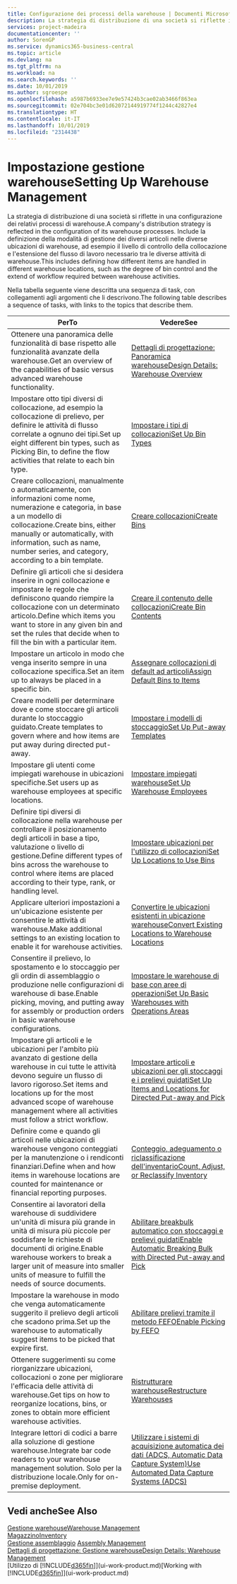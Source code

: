 ```yaml
---
title: Configurazione dei processi della warehouse | Documenti Microsoft
description: La strategia di distribuzione di una società si riflette in una configurazione dei relativi processi di warehouse. Include la definizione della modalità di gestione dei diversi articoli nelle diverse ubicazioni di warehouse, ad esempio il livello di controllo della collocazione e l'estensione del flusso di lavoro necessario tra le diverse attività di warehouse.
services: project-madeira
documentationcenter: ''
author: SorenGP
ms.service: dynamics365-business-central
ms.topic: article
ms.devlang: na
ms.tgt_pltfrm: na
ms.workload: na
ms.search.keywords: ''
ms.date: 10/01/2019
ms.author: sgroespe
ms.openlocfilehash: a5987b6933ee7e9e57424b3cae02ab3466f863ea
ms.sourcegitcommit: 02e704bc3e01d62072144919774f1244c42827e4
ms.translationtype: HT
ms.contentlocale: it-IT
ms.lasthandoff: 10/01/2019
ms.locfileid: "2314438"
---
```

# <a name="setting-up-warehouse-management"></a><span data-ttu-id="cc8f5-104">Impostazione gestione warehouse</span><span class="sxs-lookup"><span data-stu-id="cc8f5-104">Setting Up Warehouse Management</span></span>
<span data-ttu-id="cc8f5-105">La strategia di distribuzione di una società si riflette in una configurazione dei relativi processi di warehouse.</span><span class="sxs-lookup"><span data-stu-id="cc8f5-105">A company's distribution strategy is reflected in the configuration of its warehouse processes.</span></span> <span data-ttu-id="cc8f5-106">Include la definizione della modalità di gestione dei diversi articoli nelle diverse ubicazioni di warehouse, ad esempio il livello di controllo della collocazione e l'estensione del flusso di lavoro necessario tra le diverse attività di warehouse.</span><span class="sxs-lookup"><span data-stu-id="cc8f5-106">This includes defining how different items are handled in different warehouse locations, such as the degree of bin control and the extend of workflow required between warehouse activities.</span></span>  

 <span data-ttu-id="cc8f5-107">Nella tabella seguente viene descritta una sequenza di task, con collegamenti agli argomenti che li descrivono.</span><span class="sxs-lookup"><span data-stu-id="cc8f5-107">The following table describes a sequence of tasks, with links to the topics that describe them.</span></span>   

|<span data-ttu-id="cc8f5-108">**Per**</span><span class="sxs-lookup"><span data-stu-id="cc8f5-108">**To**</span></span>|<span data-ttu-id="cc8f5-109">**Vedere**</span><span class="sxs-lookup"><span data-stu-id="cc8f5-109">**See**</span></span>|  
|------------|-------------|  
|<span data-ttu-id="cc8f5-110">Ottenere una panoramica delle funzionalità di base rispetto alle funzionalità avanzate della warehouse.</span><span class="sxs-lookup"><span data-stu-id="cc8f5-110">Get an overview of the capabilities of basic versus advanced warehouse functionality.</span></span>|[<span data-ttu-id="cc8f5-111">Dettagli di progettazione: Panoramica warehouse</span><span class="sxs-lookup"><span data-stu-id="cc8f5-111">Design Details: Warehouse Overview</span></span>](design-details-warehouse-overview.md)|  
|<span data-ttu-id="cc8f5-112">Impostare otto tipi diversi di collocazione, ad esempio la collocazione di prelievo, per definire le attività di flusso correlate a ognuno dei tipi.</span><span class="sxs-lookup"><span data-stu-id="cc8f5-112">Set up eight different bin types, such as Picking Bin, to define the flow activities that relate to each bin type.</span></span>|[<span data-ttu-id="cc8f5-113">Impostare i tipi di collocazioni</span><span class="sxs-lookup"><span data-stu-id="cc8f5-113">Set Up Bin Types</span></span>](warehouse-how-to-set-up-bin-types.md)|  
|<span data-ttu-id="cc8f5-114">Creare collocazioni, manualmente o automaticamente, con informazioni come nome, numerazione e categoria, in base a un modello di collocazione.</span><span class="sxs-lookup"><span data-stu-id="cc8f5-114">Create bins, either manually or automatically, with information, such as name, number series, and category, according to a bin template.</span></span>|[<span data-ttu-id="cc8f5-115">Creare collocazioni</span><span class="sxs-lookup"><span data-stu-id="cc8f5-115">Create Bins</span></span>](warehouse-how-to-create-individual-bins.md)|  
|<span data-ttu-id="cc8f5-116">Definire gli articoli che si desidera inserire in ogni collocazione e impostare le regole che definiscono quando riempire la collocazione con un determinato articolo.</span><span class="sxs-lookup"><span data-stu-id="cc8f5-116">Define which items you want to store in any given bin and set the rules that decide when to fill the bin with a particular item.</span></span>|[<span data-ttu-id="cc8f5-117">Creare il contenuto delle collocazioni</span><span class="sxs-lookup"><span data-stu-id="cc8f5-117">Create Bin Contents</span></span>](warehouse-how-to-set-up-bin-contents.md)|  
|<span data-ttu-id="cc8f5-118">Impostare un articolo in modo che venga inserito sempre in una collocazione specifica.</span><span class="sxs-lookup"><span data-stu-id="cc8f5-118">Set an item up to always be placed in a specific bin.</span></span>|[<span data-ttu-id="cc8f5-119">Assegnare collocazioni di default ad articoli</span><span class="sxs-lookup"><span data-stu-id="cc8f5-119">Assign Default Bins to Items</span></span>](warehouse-how-to-assign-default-bins-to-items.md)|
|<span data-ttu-id="cc8f5-120">Creare modelli per determinare dove e come stoccare gli articoli durante lo stoccaggio guidato.</span><span class="sxs-lookup"><span data-stu-id="cc8f5-120">Create templates to govern where and how items are put away during directed put-away.</span></span>|[<span data-ttu-id="cc8f5-121">Impostare i modelli di stoccaggio</span><span class="sxs-lookup"><span data-stu-id="cc8f5-121">Set Up Put-away Templates</span></span>](warehouse-how-to-set-up-put-away-templates.md)|
|<span data-ttu-id="cc8f5-122">Impostare gli utenti come impiegati warehouse in ubicazioni specifiche.</span><span class="sxs-lookup"><span data-stu-id="cc8f5-122">Set users up as warehouse employees at specific locations.</span></span>|[<span data-ttu-id="cc8f5-123">Impostare impiegati warehouse</span><span class="sxs-lookup"><span data-stu-id="cc8f5-123">Set Up Warehouse Employees</span></span>](warehouse-how-to-set-up-warehouse-employees.md)|
|<span data-ttu-id="cc8f5-124">Definire tipi diversi di collocazione nella warehouse per controllare il posizionamento degli articoli in base a tipo, valutazione o livello di gestione.</span><span class="sxs-lookup"><span data-stu-id="cc8f5-124">Define different types of bins across the warehouse to control where items are placed according to their type, rank, or handling level.</span></span>|[<span data-ttu-id="cc8f5-125">Impostare ubicazioni per l'utilizzo di collocazioni</span><span class="sxs-lookup"><span data-stu-id="cc8f5-125">Set Up Locations to Use Bins</span></span>](warehouse-how-to-set-up-locations-to-use-bins.md)|
|<span data-ttu-id="cc8f5-126">Applicare ulteriori impostazioni a un'ubicazione esistente per consentire le attività di warehouse.</span><span class="sxs-lookup"><span data-stu-id="cc8f5-126">Make additional settings to an existing location to enable it for warehouse activities.</span></span>|[<span data-ttu-id="cc8f5-127">Convertire le ubicazioni esistenti in ubicazione warehouse</span><span class="sxs-lookup"><span data-stu-id="cc8f5-127">Convert Existing Locations to Warehouse Locations</span></span>](warehouse-how-to-convert-existing-locations-to-warehouse-locations.md)|
|<span data-ttu-id="cc8f5-128">Consentire il prelievo, lo spostamento e lo stoccaggio per gli ordin di assemblaggio o produzione nelle configurazioni di warehouse di base.</span><span class="sxs-lookup"><span data-stu-id="cc8f5-128">Enable picking, moving, and putting away for assembly or production orders in basic warehouse configurations.</span></span>|[<span data-ttu-id="cc8f5-129">Impostare le warehouse di base con aree di operazioni</span><span class="sxs-lookup"><span data-stu-id="cc8f5-129">Set Up Basic Warehouses with Operations Areas</span></span>](warehouse-how-to-set-up-basic-warehouses-with-operations-areas.md)|  
|<span data-ttu-id="cc8f5-130">Impostare gli articoli e le ubicazioni per l'ambito più avanzato di gestione della warehouse in cui tutte le attività devono seguire un flusso di lavoro rigoroso.</span><span class="sxs-lookup"><span data-stu-id="cc8f5-130">Set items and locations up for the most advanced scope of warehouse management where all activities must follow a strict workflow.</span></span>|[<span data-ttu-id="cc8f5-131">Impostare articoli e ubicazioni per gli stoccaggi e i prelievi guidati</span><span class="sxs-lookup"><span data-stu-id="cc8f5-131">Set Up Items and Locations for Directed Put-away and Pick</span></span>](warehouse-how-to-set-up-items-for-directed-put-away-and-pick.md)|  
|<span data-ttu-id="cc8f5-132">Definire come e quando gli articoli nelle ubicazioni di warehouse vengono conteggiati per la manutenzione o i rendiconti finanziari.</span><span class="sxs-lookup"><span data-stu-id="cc8f5-132">Define when and how items in warehouse locations are counted for maintenance or financial reporting purposes.</span></span>|[<span data-ttu-id="cc8f5-133">Conteggio, adeguamento o riclassificazione dell'inventario</span><span class="sxs-lookup"><span data-stu-id="cc8f5-133">Count, Adjust, or Reclassify Inventory</span></span>](inventory-how-count-adjust-reclassify.md)|
|<span data-ttu-id="cc8f5-134">Consentire ai lavoratori della warehouse di suddividere un'unità di misura più grande in unità di misura più piccole per soddisfare le richieste di documenti di origine.</span><span class="sxs-lookup"><span data-stu-id="cc8f5-134">Enable warehouse workers to break a larger unit of measure into smaller units of measure to fulfill the needs of source documents.</span></span>|[<span data-ttu-id="cc8f5-135">Abilitare breakbulk automatico con stoccaggi e prelievi guidati</span><span class="sxs-lookup"><span data-stu-id="cc8f5-135">Enable Automatic Breaking Bulk with Directed Put-away and Pick</span></span>](warehouse-enable-automatic-breaking-bulk-with-directed-put-away-and-pick.md)|  
|<span data-ttu-id="cc8f5-136">Impostare la warehouse in modo che venga automaticamente suggerito il prelievo degli articoli che scadono prima.</span><span class="sxs-lookup"><span data-stu-id="cc8f5-136">Set up the warehouse to automatically suggest items to be picked that expire first.</span></span>|[<span data-ttu-id="cc8f5-137">Abilitare prelievi tramite il metodo FEFO</span><span class="sxs-lookup"><span data-stu-id="cc8f5-137">Enable Picking by FEFO</span></span>](warehouse-picking-by-fefo.md)|
|<span data-ttu-id="cc8f5-138">Ottenere suggerimenti su come riorganizzare ubicazioni, collocazioni o zone per migliorare l'efficacia delle attività di warehouse.</span><span class="sxs-lookup"><span data-stu-id="cc8f5-138">Get tips on how to reorganize locations, bins, or zones to obtain more efficient warehouse activities.</span></span>|[<span data-ttu-id="cc8f5-139">Ristrutturare warehouse</span><span class="sxs-lookup"><span data-stu-id="cc8f5-139">Restructure Warehouses</span></span>](warehouse-how-to-restructure-warehouses.md)|
|<span data-ttu-id="cc8f5-140">Integrare lettori di codici a barre alla soluzione di gestione warehouse.</span><span class="sxs-lookup"><span data-stu-id="cc8f5-140">Integrate bar code readers to your warehouse management solution.</span></span> <span data-ttu-id="cc8f5-141">Solo per la distribuzione locale.</span><span class="sxs-lookup"><span data-stu-id="cc8f5-141">Only for on-premise deployment.</span></span>|[<span data-ttu-id="cc8f5-142">Utilizzare i sistemi di acquisizione automatica dei dati (ADCS, Automatic Data Capture System)</span><span class="sxs-lookup"><span data-stu-id="cc8f5-142">Use Automated Data Capture Systems (ADCS)</span></span>](warehouse-use-automated-data-capture-systems-adcs.md)|

## <a name="see-also"></a><span data-ttu-id="cc8f5-143">Vedi anche</span><span class="sxs-lookup"><span data-stu-id="cc8f5-143">See Also</span></span>  
[<span data-ttu-id="cc8f5-144">Gestione warehouse</span><span class="sxs-lookup"><span data-stu-id="cc8f5-144">Warehouse Management</span></span>](warehouse-manage-warehouse.md)  
[<span data-ttu-id="cc8f5-145">Magazzino</span><span class="sxs-lookup"><span data-stu-id="cc8f5-145">Inventory</span></span>](inventory-manage-inventory.md)  
<span data-ttu-id="cc8f5-146">[Gestione assemblaggio](assembly-assemble-items.md)  </span><span class="sxs-lookup"><span data-stu-id="cc8f5-146">[Assembly Management](assembly-assemble-items.md)  </span></span>  
[<span data-ttu-id="cc8f5-147">Dettagli di progettazione: Gestione warehouse</span><span class="sxs-lookup"><span data-stu-id="cc8f5-147">Design Details: Warehouse Management</span></span>](design-details-warehouse-management.md)  
<span data-ttu-id="cc8f5-148">[Utilizzo di [!INCLUDE[d365fin](includes/d365fin_md.md)]](ui-work-product.md)</span><span class="sxs-lookup"><span data-stu-id="cc8f5-148">[Working with [!INCLUDE[d365fin](includes/d365fin_md.md)]](ui-work-product.md)</span></span>
